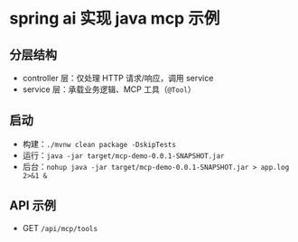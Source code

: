# spring ai 实现 java mcp 示例

## 分层结构
- controller 层：仅处理 HTTP 请求/响应，调用 service
- service 层：承载业务逻辑、MCP 工具（`@Tool`）

## 启动
- 构建：`./mvnw clean package -DskipTests`
- 运行：`java -jar target/mcp-demo-0.0.1-SNAPSHOT.jar`
- 后台：`nohup java -jar target/mcp-demo-0.0.1-SNAPSHOT.jar > app.log 2>&1 &`

## API 示例
 
- GET `/api/mcp/tools`